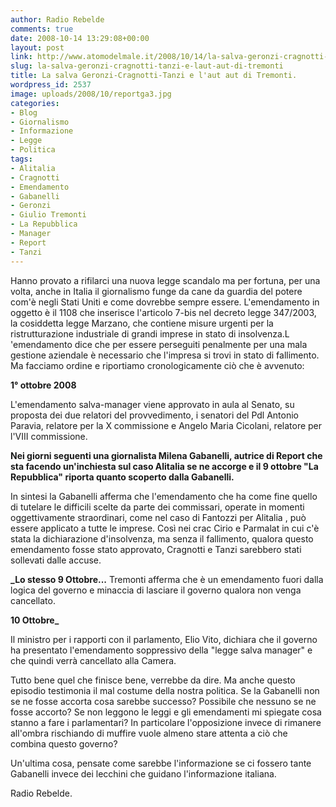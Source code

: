 ```yaml
---
author: Radio Rebelde
comments: true
date: 2008-10-14 13:29:08+00:00
layout: post
link: http://www.atomodelmale.it/2008/10/14/la-salva-geronzi-cragnotti-tanzi-e-laut-aut-di-tremonti/
slug: la-salva-geronzi-cragnotti-tanzi-e-laut-aut-di-tremonti
title: La salva Geronzi-Cragnotti-Tanzi e l'aut aut di Tremonti.
wordpress_id: 2537
image: uploads/2008/10/reportga3.jpg
categories:
- Blog
- Giornalismo
- Informazione
- Legge
- Politica
tags:
- Alitalia
- Cragnotti
- Emendamento
- Gabanelli
- Geronzi
- Giulio Tremonti
- La Repubblica
- Manager
- Report
- Tanzi
---
```


Hanno provato a rifilarci una nuova legge scandalo ma per fortuna, per una volta, anche in Italia il giornalismo funge da cane da guardia del potere com'è negli Stati Uniti e come dovrebbe sempre essere.
L'emendamento in oggetto è il 1108 che inserisce l'articolo 7-bis nel decreto legge 347/2003, la cosiddetta legge Marzano, che contiene misure urgenti per la ristrutturazione industriale di grandi imprese in stato di insolvenza.L 'emendamento dice che per essere perseguiti penalmente per una mala gestione aziendale è necessario che l'impresa si trovi in stato di fallimento.
Ma facciamo ordine e riportiamo cronologicamente ciò che è avvenuto:

**1° ottobre 2008**

L'emendamento salva-manager viene approvato in aula al Senato, su proposta dei due relatori del provvedimento, i senatori del Pdl Antonio Paravia, relatore per la X commissione e Angelo Maria Cicolani, relatore per l'VIII commissione.

**Nei giorni seguenti una giornalista Milena Gabanelli, autrice di Report che sta facendo un'inchiesta sul caso Alitalia se ne accorge e il 9 ottobre "La Repubblica" riporta quanto scoperto dalla Gabanelli.**

In sintesi la Gabanelli afferma che l'emendamento che ha come fine quello di tutelare le difficili scelte da parte dei commissari, operate in momenti oggettivamente straordinari, come nel caso di Fantozzi per Alitalia , può essere applicato a tutte le imprese.
Così nei crac Cirio e Parmalat in cui c'è stata la dichiarazione d'insolvenza, ma senza il fallimento, qualora questo emendamento fosse stato approvato, Cragnotti e Tanzi sarebbero stati sollevati dalle accuse.

**_Lo stesso 9 Ottobre...**
Tremonti afferma che è un emendamento fuori dalla logica del governo e minaccia di lasciare il governo qualora non venga cancellato.

**10 Ottobre_**

Il ministro per i rapporti con il parlamento, Elio Vito, dichiara che il governo ha presentato l'emendamento soppressivo della "legge salva manager" e che quindi verrà cancellato alla Camera.

Tutto bene quel che finisce bene, verrebbe da dire. Ma anche questo episodio testimonia il mal costume della nostra politica. Se la Gabanelli non se ne fosse accorta cosa sarebbe successo?
Possibile che nessuno se ne fosse accorto? Se non leggono le leggi e gli emendamenti mi spiegate cosa stanno a fare i parlamentari? In particolare l'opposizione invece di rimanere all'ombra rischiando di muffire vuole almeno stare attenta a ciò che combina questo governo?

Un'ultima cosa, pensate come sarebbe l'informazione se ci fossero tante Gabanelli invece dei lecchini che guidano l'informazione italiana.

Radio Rebelde.
